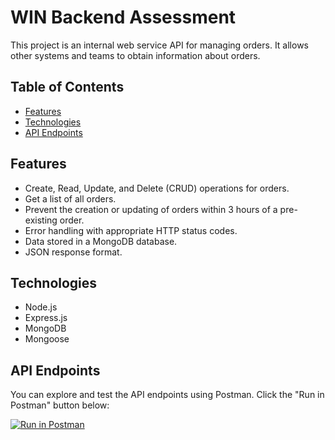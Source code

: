 # WIN Backend Assessment

This project is an internal web service API for managing orders. It allows other systems and teams to obtain information about orders.

## Table of Contents
- [Features](#features)
- [Technologies](#technologies)
- [API Endpoints](#api-endpoints)

## Features

- Create, Read, Update, and Delete (CRUD) operations for orders.
- Get a list of all orders.
- Prevent the creation or updating of orders within 3 hours of a pre-existing order.
- Error handling with appropriate HTTP status codes.
- Data stored in a MongoDB database.
- JSON response format.

## Technologies

- Node.js
- Express.js
- MongoDB
- Mongoose

## API Endpoints

You can explore and test the API endpoints using Postman. Click the "Run in Postman" button below:

[![Run in Postman](https://run.pstmn.io/button.svg)](https://documenter.getpostman.com/view/12419873/2s9YC8uVTs)
